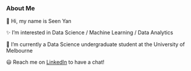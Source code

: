 ### About Me 
👋 Hi, my name is Seen Yan

✨ I’m interested in Data Science / Machine Learning / Data Analytics

🌱 I’m currently a Data Science undergraduate student at the University of Melbourne

😃 Reach me on [LinkedIn](https://www.linkedin.com/in/seenyanlee/) to have a chat!

<!---
seenyanlee/seenyanlee is a ✨ special ✨ repository because its `README.md` (this file) appears on your GitHub profile.
You can click the Preview link to take a look at your changes.
--->
